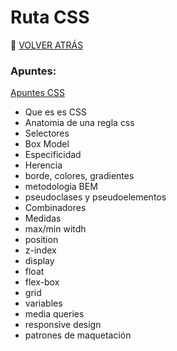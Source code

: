 # Ruta CSS

🚀 [VOLVER ATRÁS](https://github.com/guides4all/Ruta-FrontEnd)

### Apuntes:

[Apuntes CSS](https://www.notion.so/CSS-e227f6dfc5e94b24989792c498010889)

- Que es es CSS
- Anatomia de una regla css
- Selectores
- Box Model
- Especificidad
- Herencia
- borde, colores, gradientes
- metodologia BEM
- pseudoclases y pseudoelementos
- Combinadores
- Medidas
- max/min witdh
- position
- z-index
- display
- float
- flex-box
- grid
- variables
- media queries
- responsive design
- patrones de maquetación
